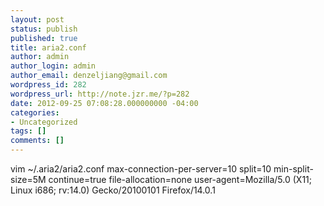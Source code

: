 ```yaml
---
layout: post
status: publish
published: true
title: aria2.conf
author: admin
author_login: admin
author_email: denzeljiang@gmail.com
wordpress_id: 282
wordpress_url: http://note.jzr.me/?p=282
date: 2012-09-25 07:08:28.000000000 -04:00
categories:
- Uncategorized
tags: []
comments: []
---
```

vim ~/.aria2/aria2.conf
max-connection-per-server=10
split=10
min-split-size=5M
continue=true
file-allocation=none
user-agent=Mozilla/5.0 (X11; Linux i686; rv:14.0) Gecko/20100101 Firefox/14.0.1
